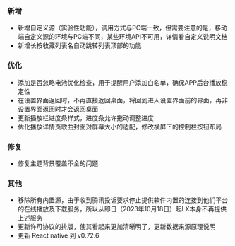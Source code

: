 ### 新增

- 新增自定义源（实验性功能），调用方式与PC端一致，但需要注意的是，移动端自定义源的环境与PC端不同，某些环境API不可用，详情看自定义说明文档
- 新增长按收藏列表名自动跳转列表顶部的功能

### 优化

- 添加是否忽略电池优化检查，用于提醒用户添加白名单，确保APP后台播放稳定性
- 在设置界面返回时，不再直接返回桌面，将回到进入设置界面前的界面，再非设置界面返回时才会返回桌面
- 更新播放栏进度条样式，进度条允许拖动调整进度
- 优化播放详情页歌曲封面对屏幕大小的适配，修改横屏下的控制栏按钮布局

### 修复

- 修复主题背景覆盖不全的问题

### 其他

- 移除所有内置源，由于收到腾讯投诉要求停止提供软件内置的连接到他们平台的在线播放及下载服务，所以从即日（2023年10月18日）起LX本身不再提供上述服务
- 更新许可协议的排版，使其看起来更加清晰明了，更新数据来源原理说明
- 更新 React native 到 v0.72.6

